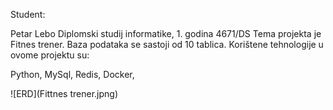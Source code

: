 Student:

Petar Lebo
Diplomski studij informatike, 1. godina
4671/DS
Tema projekta je Fitnes trener. Baza podataka se sastoji od 10 tablica.
Korištene tehnologije u ovome projektu su:

Python,
MySql,
Redis,
Docker,

![ERD](Fittnes trener.jpng)
